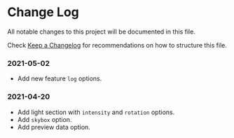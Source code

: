 # Change Log

All notable changes to this project will be documented in this file.

Check [Keep a Changelog](http://keepachangelog.com/) for recommendations on how to structure this file.


### 2021-05-02

* Add new feature `log` options.

### 2021-04-20

* Add light section with `intensity` and `rotation` options.
* Add `skybox` option.
* Add preview data option.
